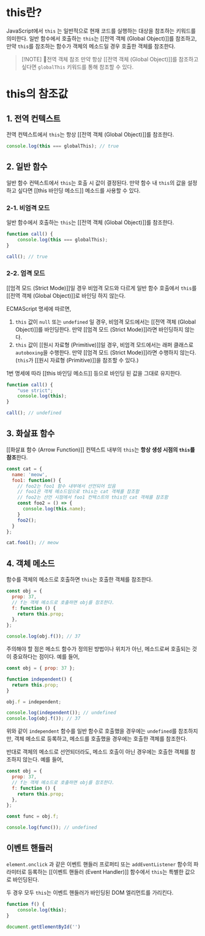 # this란?

JavaScript에서 `this` 는 일반적으로 현재 코드를 실행하는 대상을 참조하는 키워드를 의미한다. 일반 함수에서 호출하는 `this`는 [[전역 객체 (Global Object)]]를 참조하고, 만약 `this`를 참조하는 함수가 객체의 메소드일 경우 호출한 객체를 참조한다.

> [!NOTE] 전역 객체 참조
> 만약 항상 [[전역 객체 (Global Object)]]를 참조하고 싶다면 `globalThis` 키워드를 통해 참조할 수 있다.

# this의 참조값

## 1. 전역 컨텍스트

전역 컨텍스트에서 `this`는 항상 [[전역 객체 (Global Object)]]를 참조한다.

```javascript
console.log(this === globalThis); // true
```

## 2. 일반 함수

일반 함수 컨텍스트에서 `this`는 호출 시 값이 결정된다. 만약 함수 내 `this`의 값을 설정하고 싶다면 [[this 바인딩 메소드]] 메소드를 사용할 수 있다.

### 2-1. 비엄격 모드

일반 함수에서 호출하는 `this`는 [[전역 객체 (Global Object)]]를 참조한다.

```javascript
function call() {
	console.log(this === globalThis);
}

call(); // true
```

### 2-2. 엄격 모드

[[엄격 모드 (Strict Mode)]]일 경우 비엄격 모드와 다르게 일반 함수 호출에서 `this`를 [[전역 객체 (Global Object)]]로 바인딩 하지 않는다.

ECMAScript 명세에 따르면,

1. `this` 값이 `null` 또는 `undefined` 일 경우, 비엄격 모드에서는 [[전역 객체 (Global Object)]]를 바인딩한다. 만약 [[엄격 모드 (Strict Mode)]]라면 바인딩하지 않는다.
2. `this` 값이 [[원시 자료형 (Primitive)]]일 경우, 비엄격 모드에서는 래퍼 클래스로 `autoboxing`을 수행한다. 만약 [[엄격 모드 (Strict Mode)]]라면 수행하지 않는다. (`this`가 [[원시 자료형 (Primitive)]]을 참조할 수 있다.)

1번 명세에 따라 [[this 바인딩 메소드]] 등으로 바인딩 된 값을 그대로 유지한다.

```javascript
function call() {
    "use strict";
    console.log(this);
}

call(); // undefined
```

## 3. 화살표 함수

[[화살표 함수 (Arrow Function)]] 컨텍스트 내부의 `this`는 **항상 생성 시점의 `this`를 참조**한다.

```javascript
const cat = {
  name: 'meow',
  foo1: function() {
	// foo2는 foo1 함수 내부에서 선언되어 있음
	// foo1은 객체 메소드임으로 this는 cat 객체를 참조함
	// foo2는 선언 시점에서 foo1 컨텍스트의 this인 cat 객체를 참조함
    const foo2 = () => {
      console.log(this.name);
    }
    foo2();
  }
};

cat.foo1();	// meow
```

## 4. 객체 메소드

함수를 객체의 메소드로 호출하면 `this`는 호출한 객체를 참조한다.

```javascript
const obj = {
  prop: 37,
  // f는 객체 메소드로 호출하면 obj를 참조한다.
  f: function () {
    return this.prop;
  },
};

console.log(obj.f()); // 37
```

주의해야 할 점은 메소드 함수가 정의된 방법이나 위치가 아닌, 메소드로써 호출되는 것이 중요하다는 점이다. 예를 들어,

```javascript
const obj = { prop: 37 };

function independent() {
  return this.prop;
}

obj.f = independent;

console.log(independent()); // undefined
console.log(obj.f()); // 37
```

위와 같이 `independent` 함수를 일반 함수로 호출했을 경우에는 `undefined`를 참조하지만, 객체 메소드로 등록하고, 메소드를 호출했을 경우에는 호출한 객체를 참조한다.

반대로 객체의 메소드로 선언되더라도, 메소드 호출이 아닌 경우에는 호출한 객체를 참조하지 않는다. 예를 들어,

```javascript
const obj = {
  prop: 37,
  // f는 객체 메소드로 호출하면 obj를 참조한다.
  f: function () {
    return this.prop;
  },
};

const func = obj.f;

console.log(func()); // undefined
```

## 이벤트 핸들러

`element.onclick` 과 같은 이벤트 핸들러 프로퍼티 또는 `addEventListener` 함수의 파라미터로 등록하는 [[이벤트 핸들러 (Event Handler)]] 함수에서 `this`는 특별한 값으로 바인딩된다.

두 경우 모두 `this`는 이벤트 핸들러가 바인딩된 DOM 엘리먼트를 가리킨다.

```javascript
function f() {
	console.log(this);
}

document.getElementById('')
```